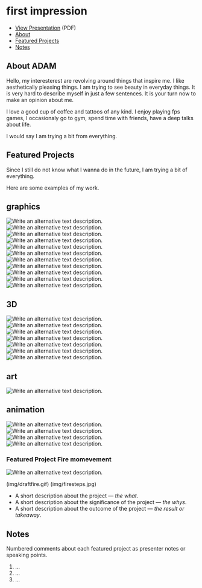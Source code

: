 # first impression


<!-- This is a comment, only visible to the author: Add a link to your presentation. -->
<!-- Presentations do not need to be a PDF, you may link elsewhere, such as Figma, YouTube, etc. -->
<!-- Consider adding navigation to each section (About, Featured Projects, Notes, etc.) -->

- [View Presentation](img/neonblue.png) (PDF) <!-- Add helpful hint as to what kind of file or destination is here. -->
- [About](#about-ADAM)
- [Featured Projects](#featured-projects)
- [Notes](#notes)

## About ADAM

Hello, my interesterest are revolving around things that inspire me. I like aesthetically pleasing things.
I am trying to see beauty in everyday things. It is very hard to describe myself in just a few sentences. 
It is your turn now to make an opinion about me. 



<!-- Consider including a headshot. We’re not designing, so keep the image width/height around 320px x 320px (square). Replace "surname" with your surname in the file name. -->

I love a good cup of coffee and tattoos of any kind. I enjoy playing fps games, I occasionaly go to gym, spend time with friends, have a deep talks about life.

I would say I am trying a bit from everything. 

## Featured Projects
Since I still do not know what I wanna do in the future, I am trying a bit of everything. 

Here are some examples of my work.

## graphics
![Write an alternative text description.](img/neonyellow.png)
![Write an alternative text description.](img/neonred.png)
![Write an alternative text description.](img/neonpink.png)
![Write an alternative text description.](img/neongreen.png)
![Write an alternative text description.](img/neonblue.png)
![Write an alternative text description.](img/neon.png)
![Write an alternative text description.](img/her.jpeg)
![Write an alternative text description.](img/her2.jpeg)
![Write an alternative text description.](img/ha.png)
![Write an alternative text description.](img/an.png)
![Write an alternative text description.](img/dylm.png)

## 3D
![Write an alternative text description.](img/all.jpg)
![Write an alternative text description.](img/green.jpg)
![Write an alternative text description.](img/krystalysed.png)
![Write an alternative text description.](img/orange.png)
![Write an alternative text description.](img/pink.jpg)
![Write an alternative text description.](img/red.jpg)
![Write an alternative text description.](img/white.jpg)
## art
![Write an alternative text description.](img/nude.jpeg)

## animation
![Write an alternative text description.](img/draftfire.gif)
![Write an alternative text description.](img/fire.gif)
![Write an alternative text description.](img/firesteps.jpg)
![Write an alternative text description.](img/lightning2.gif)


### Featured Project Fire momevement 

<!-- Use a static poster image or animated GIF, but no video files. Again, keep the image width/height manageable, around 1280x x 720px (16:9 aspect ratio), or a max-width of 1280px. -->

![Write an alternative text description.](img/fire.gif)


(img/draftfire.gif)
(img/firesteps.jpg)


- A short description about the project — *the what*.
- A short description about the significance of the project — *the whys*.
- A short description about the outcome of the project — *the result or takeaway*.

<!-- Use the same stucture above for the rest of your featured projects. -->

## Notes

Numbered comments about each featured project as presenter notes or speaking points.

1. …
2. …
3. …
<!-- And so on. -->
